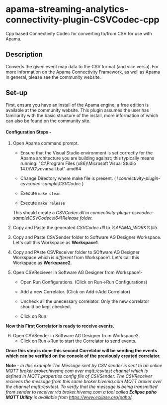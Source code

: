 # apama-streaming-analytics-connectivity-plugin-CSVCodec-cpp

Cpp based Connectivity Codec for converting to/from CSV for use with Apama.

## Description
Converts the given event map data to the CSV format (and vice versa). For more information on the Apama Connectivity Framework, as well as Apama in general, please see the community website. 

## Set-up
First, ensure you have an install of the Apama engine; a free edition is available at the community website. This plugin assumes the user has familiarity with the basic structure of the install, more information of which can also be found on the community site.

#### Configuration Steps -
1) Open Apama command prompt.
   - Ensure that the Visual Studio environment is set correctly for the 
   Apama architecture you are building against; this typically means running:
   "C:\Program Files (x86)\Microsoft Visual Studio 14.0\VC\vcvarsall.bat" amd64
   
   - Change Directory where make file is present. ( *\connectivity-plugin-csvcodec-sample\CSVCodec* )
   
   - Execute ```make clean```
   
   - Execute ```make release```
   
   This should create a *CSVCodec.dll* in *connectivity-plugin-csvcodec-sample\CSVCodec\x64\Release folder.*
2) Copy and Paste the generated *CSVCodec.dll* to *%APAMA_WORK%\lib*.
3) Copy and Paste CSVSender folder to Software AG Designer Workspace. Let's call this Workspace as **Workspace1**.
4) Copy and PAste CSVReceiver folder to SOftware AG Designer Workspace which is *different* from Workspace1. Let's call this Workspace as **Workspace2**.
5) Open CSVReciever in Software AG Designer from Workspace1-

   - Open Run Configurations. (Click on Run->Run Configurations)
  
   - Add a new Correlator. (Click on Add->Add Correlator)
  
   - Uncheck all the unecessary correlator. Only the new correlator should be kept checked.
  
   - Click on Run.
  
**Now this First Correlator is ready to receive events.**
  
6) Open CSVSender in Software AG Designer from Workspace2.
   - Click on Run->Run to start the Correlator to send events. 
   
**Once this step is done this second Correlator will be sending the events    which can be verified on the console of the previously created correlator.**
   
**Note** - *In this example The Message sent by CSV sender is sent to an online MQTT broker broker.hivemq.com over mqtt:/csvtest channel which is defined in MQTT.properties config file of CSVSender. The CSVReceiver recieves the message from this same broker.hivemq.com MQTT broker over the channel mqtt:/csvtest. To verify that the message is being transmitted from sender to receiver via broker.hivemq.com a tool called **Eclipse paho MQTT Utility** is available from https://www.eclipse.org/paho/.*
